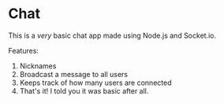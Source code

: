# Chat

This is a *very* basic chat app made using Node.js and Socket.io. 

Features:
1. Nicknames
2. Broadcast a message to all users
3. Keeps track of how many users are connected
4. That's it! I told you it was basic after all.
